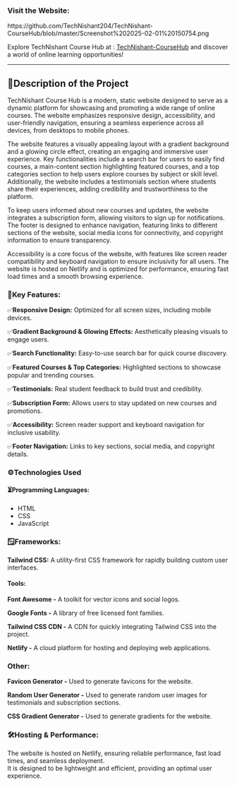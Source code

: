 
<h3>Visit the Website:</h3>
https://github.com/TechNishant204/TechNishant-CourseHub/blob/master/Screenshot%202025-02-01%20150754.png
<p>Explore TechNishant Course Hub at : <a href="https://technishant-coursehub.netlify.app">TechNishant-CourseHub</a> and discover a world of online learning opportunities!</p>


<hr>
<h2>📌Description of the Project</h2>
<p>
TechNishant Course Hub is a modern, static website designed to serve as a dynamic platform for showcasing and promoting a wide range of online courses. The website emphasizes responsive design, accessibility, and user-friendly navigation, ensuring a seamless experience across all devices, from desktops to mobile phones.

The website features a visually appealing layout with a gradient background and a glowing circle effect, creating an engaging and immersive user experience. Key functionalities include a search bar for users to easily find courses, a main-content section highlighting featured courses, and a top categories section to help users explore courses by subject or skill level. Additionally, the website includes a testimonials section where students share their experiences, adding credibility and trustworthiness to the platform.

To keep users informed about new courses and updates, the website integrates a subscription form, allowing visitors to sign up for notifications. The footer is designed to enhance navigation, featuring links to different sections of the website, social media icons for connectivity, and copyright information to ensure transparency.

Accessibility is a core focus of the website, with features like screen reader compatibility and keyboard navigation to ensure inclusivity for all users. The website is hosted on Netlify and is optimized for performance, ensuring fast load times and a smooth browsing experience.
</p>

<h3>🚀Key Features:</h3>

<p>✅<strong>Responsive Design:</strong> Optimized for all screen sizes, including mobile devices.

<p>✅<strong>Gradient Background & Glowing Effects:</strong> Aesthetically pleasing visuals to engage users.

<p>✅<strong>Search Functionality:</strong> Easy-to-use search bar for quick course discovery.

<p>✅<strong>Featured Courses & Top Categories:</strong> Highlighted sections to showcase popular and trending courses.

<p>✅<strong>Testimonials:</strong> Real student feedback to build trust and credibility.
<p>✅<strong>Subscription Form:</strong> Allows users to stay updated on new courses and promotions.

<p>✅<strong>Accessibility:</strong> Screen reader support and keyboard navigation for inclusive usability.
<p>✅<strong>Footer Navigation:</strong> Links to key sections, social media, and copyright details.
  
<h3>⚙️Technologies Used</h3>
<h4>⏳Programming Languages:</h4>
<ul>
  <li>HTML</li>
  <li>CSS</li>
  <li>JavaScript</li>
</ul>
<h3>🪟Frameworks:</h3>

<p><strong>Tailwind CSS:</strong> A utility-first CSS framework for rapidly building custom user interfaces.
<h4><strong>Tools:</strong></h4>

<p><strong>Font Awesome -</strong> A toolkit for vector icons and social logos.</p>
<p><strong>Google Fonts -</strong> A library of free licensed font families.</p>
<p><strong>Tailwind CSS CDN -</strong> A CDN for quickly integrating Tailwind CSS into the project.</p>
<p><strong>Netlify -</strong> A cloud platform for hosting and deploying web applications.</p>

<h3>Other:</h3>

<p><strong>Favicon Generator -</strong> Used to generate favicons for the website.</p>
<p><strong>Random User Generator -</strong> Used to generate random user images for testimonials and subscription sections.</p>
<p><strong>CSS Gradient Generator -</strong> Used to generate gradients for the website.</p>

<h3>🛠️Hosting & Performance:</h3>
<p>The website is hosted on Netlify, ensuring reliable performance, fast load times, and seamless deployment.<br>
  It is designed to be lightweight and efficient, providing an optimal user experience.
</p>



